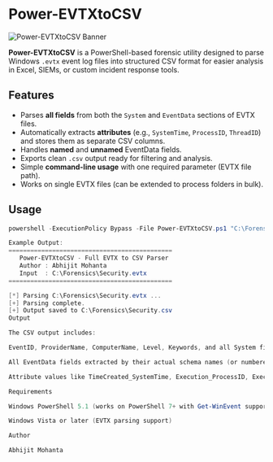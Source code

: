 # Power-EVTXtoCSV

![Power-EVTXtoCSV Banner](https://i.imgur.com/7YwO3PR.png)

**Power-EVTXtoCSV** is a PowerShell-based forensic utility designed to parse Windows `.evtx` event log files into structured CSV format for easier analysis in Excel, SIEMs, or custom incident response tools.

## Features
- Parses **all fields** from both the `System` and `EventData` sections of EVTX files.
- Automatically extracts **attributes** (e.g., `SystemTime`, `ProcessID`, `ThreadID`) and stores them as separate CSV columns.
- Handles **named** and **unnamed** EventData fields.
- Exports clean `.csv` output ready for filtering and analysis.
- Simple **command-line usage** with one required parameter (EVTX file path).
- Works on single EVTX files (can be extended to process folders in bulk).

## Usage
```powershell
powershell -ExecutionPolicy Bypass -File Power-EVTXtoCSV.ps1 "C:\Forensics\Security.evtx"

Example Output:
=============================================
   Power-EVTXtoCSV - Full EVTX to CSV Parser
   Author : Abhijit Mohanta
   Input  : C:\Forensics\Security.evtx
=============================================

[*] Parsing C:\Forensics\Security.evtx ...
[+] Parsing complete.
[+] Output saved to C:\Forensics\Security.csv
Output

The CSV output includes:

EventID, ProviderName, ComputerName, Level, Keywords, and all System fields.

All EventData fields extracted by their actual schema names (or numbered if unnamed).

Attribute values like TimeCreated_SystemTime, Execution_ProcessID, Execution_ThreadID.

Requirements

Windows PowerShell 5.1 (works on PowerShell 7+ with Get-WinEvent support)

Windows Vista or later (EVTX parsing support)

Author

Abhijit Mohanta
